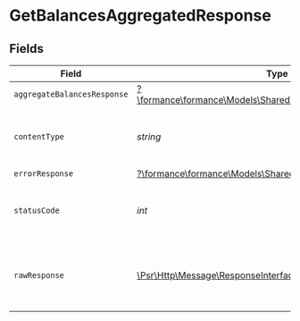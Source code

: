 # GetBalancesAggregatedResponse


## Fields

| Field                                                                                                           | Type                                                                                                            | Required                                                                                                        | Description                                                                                                     |
| --------------------------------------------------------------------------------------------------------------- | --------------------------------------------------------------------------------------------------------------- | --------------------------------------------------------------------------------------------------------------- | --------------------------------------------------------------------------------------------------------------- |
| `aggregateBalancesResponse`                                                                                     | [?\formance\formance\Models\Shared\AggregateBalancesResponse](../../models/shared/AggregateBalancesResponse.md) | :heavy_minus_sign:                                                                                              | OK                                                                                                              |
| `contentType`                                                                                                   | *string*                                                                                                        | :heavy_check_mark:                                                                                              | HTTP response content type for this operation                                                                   |
| `errorResponse`                                                                                                 | [?\formance\formance\Models\Shared\ErrorResponse](../../models/shared/ErrorResponse.md)                         | :heavy_minus_sign:                                                                                              | Error                                                                                                           |
| `statusCode`                                                                                                    | *int*                                                                                                           | :heavy_check_mark:                                                                                              | HTTP response status code for this operation                                                                    |
| `rawResponse`                                                                                                   | [\Psr\Http\Message\ResponseInterface](https://www.php-fig.org/psr/psr-7/#33-psrhttpmessageresponseinterface)    | :heavy_minus_sign:                                                                                              | Raw HTTP response; suitable for custom response parsing                                                         |
